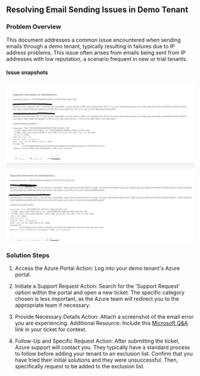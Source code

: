 ## Resolving Email Sending Issues in Demo Tenant

### Problem Overview
This document addresses a common issue encountered when sending emails through a demo tenant, typically resulting in failures due to IP address problems. This issue often arises from emails being sent from IP addresses with low reputation, a scenario frequent in new or trial tenants.

#### Issue snapshots
![IssueSnapshot1](IPIssueSnapshot1.png)
![IssueSnapshot2](IPIssueSnapshot2.png)

### Solution Steps
1. Access the Azure Portal
Action: Log into your demo tenant's Azure portal.

2. Initiate a Support Request
Action: Search for the 'Support Request' option within the portal and open a new ticket. The specific category chosen is less important, as the Azure team will redirect you to the appropriate team if necessary.

3. Provide Necessary Details
Action: Attach a screenshot of the email error you are experiencing.
Additional Resource: Include this [Microsoft Q&A](https://statics.teams.cdn.office.net/evergreen-assets/safelinks/1/atp-safelinks.html) link in your ticket for context.

4. Follow-Up and Specific Request
Action: After submitting the ticket, Azure support will contact you. They typically have a standard process to follow before adding your tenant to an exclusion list. Confirm that you have tried their initial solutions and they were unsuccessful. Then, specifically request to be added to the exclusion list.

